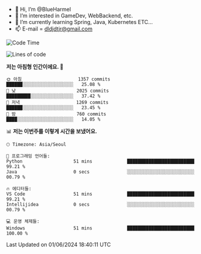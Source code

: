 - 👋 Hi, I’m @BlueHarmel
- 👀 I’m interested in GameDev, WebBackend, etc.
- 🌱 I’m currently learning Spring, Java, Kubernetes ETC...
- 📫 E-mail = dldjdtjr@gmail.com
  <!--START_SECTION:waka-->
![Code Time](http://img.shields.io/badge/Code%20Time-648%20hrs%2042%20mins-blue)

![Lines of code](https://img.shields.io/badge/%EC%A0%80%EB%8A%94%20%EC%97%AC%ED%83%9C%EA%B9%8C%EC%A7%80%20-46.4%20million%20%EC%A4%84%EC%9D%98%20%EC%BD%94%EB%93%9C%EB%A5%BC%20%EC%9E%91%EC%84%B1%ED%96%88%EC%96%B4%EC%9A%94.-blue)

**저는 아침형 인간이에요. 🐤** 

```text
🌞 아침                     1357 commits        ██████░░░░░░░░░░░░░░░░░░░   25.08 % 
🌆 낮　                     2025 commits        █████████░░░░░░░░░░░░░░░░   37.42 % 
🌃 저녁                     1269 commits        ██████░░░░░░░░░░░░░░░░░░░   23.45 % 
🌙 밤　                     760 commits         ████░░░░░░░░░░░░░░░░░░░░░   14.05 % 
```


📊 **저는 이번주를 이렇게 시간을 보냈어요.** 

```text
🕑︎ Timezone: Asia/Seoul

💬 프로그래밍 언어들: 
Python                   51 mins             █████████████████████████   99.21 % 
Java                     0 secs              ░░░░░░░░░░░░░░░░░░░░░░░░░   00.79 % 

🔥 에디터들: 
VS Code                  51 mins             █████████████████████████   99.21 % 
Intellijidea             0 secs              ░░░░░░░░░░░░░░░░░░░░░░░░░   00.79 % 

💻 운영 체제들: 
Windows                  51 mins             █████████████████████████   100.00 % 
```


 Last Updated on 01/06/2024 18:40:11 UTC
<!--END_SECTION:waka-->
<!---
BlueHarmel/BlueHarmel is a ✨ special ✨ repository because its `README.md` (this file) appears on your GitHub profile.
You can click the Preview link to take a look at your changes.
--->

